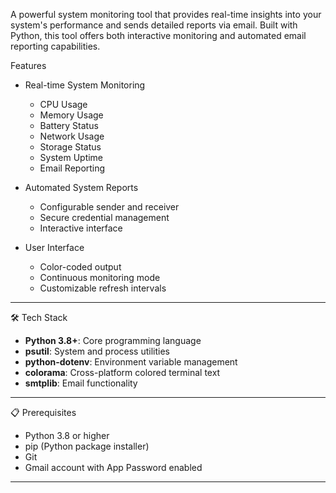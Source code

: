 

A powerful system monitoring tool that provides real-time insights into your system's performance and sends detailed reports via email. Built with Python, this tool offers both interactive monitoring and automated email reporting capabilities.


Features

- Real-time System Monitoring
  - CPU Usage
  - Memory Usage
  - Battery Status
  - Network Usage
  - Storage Status
  - System Uptime
  - Email Reporting

- Automated System Reports
  - Configurable sender and receiver
  - Secure credential management
  - Interactive interface

- User Interface
  - Color-coded output
  - Continuous monitoring mode
  - Customizable refresh intervals

---

🛠️ Tech Stack

- **Python 3.8+**: Core programming language
- **psutil**: System and process utilities
- **python-dotenv**: Environment variable management
- **colorama**: Cross-platform colored terminal text
- **smtplib**: Email functionality

---

📋 Prerequisites

- Python 3.8 or higher
- pip (Python package installer)
- Git
- Gmail account with App Password enabled

---

